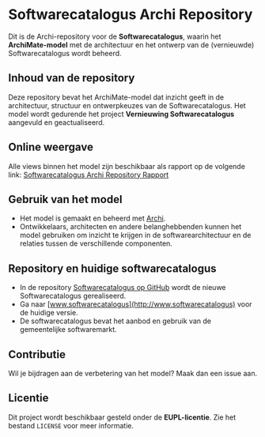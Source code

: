 # Softwarecatalogus Archi Repository

Dit is de Archi-repository voor de **Softwarecatalogus**, waarin het **ArchiMate-model** met de architectuur en het ontwerp van de (vernieuwde) Softwarecatalogus wordt beheerd.

## Inhoud van de repository
Deze repository bevat het ArchiMate-model dat inzicht geeft in de architectuur, structuur en ontwerpkeuzes van de Softwarecatalogus. Het model wordt gedurende het project **Vernieuwing Softwarecatalogus** aangevuld en geactualiseerd.

## Online weergave
Alle views binnen het model zijn beschikbaar als rapport op de volgende link:
[Softwarecatalogus Archi Repository Rapport](https://vng-realisatie.github.io/Softwarecatalogus-Archi-repository/?view=id-59dac597ac234451bba4c8246e8c701e)

## Gebruik van het model
- Het model is gemaakt en beheerd met [Archi](https://www.archimatetool.com/).
- Ontwikkelaars, architecten en andere belanghebbenden kunnen het model gebruiken om inzicht te krijgen in de softwarearchitectuur en de relaties tussen de verschillende componenten.

## Repository en huidige softwarecatalogus
- In de repository [Softwarecatalogus op GitHub](https://github.com/VNG-Realisatie/softwarecatalogus) wordt de nieuwe Softwarecatalogus gerealiseerd.
- Ga naar [www.softwarecatalogus](http://www.softwarecatalogus) voor de huidige versie.
- De softwarecatalogus bevat het aanbod en gebruik van de gemeentelijke softwaremarkt.

## Contributie
Wil je bijdragen aan de verbetering van het model? Maak dan een issue aan.

## Licentie
Dit project wordt beschikbaar gesteld onder de **EUPL-licentie**. Zie het bestand `LICENSE` voor meer informatie.
